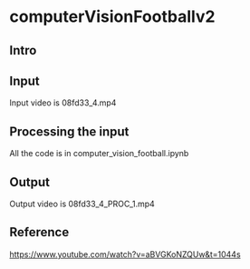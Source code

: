 # computerVisionFootballv2

## Intro


## Input
Input video is 08fd33_4.mp4

## Processing the input
All the code is in computer_vision_football.ipynb

## Output
Output video is 08fd33_4_PROC_1.mp4

## Reference
https://www.youtube.com/watch?v=aBVGKoNZQUw&t=1044s
